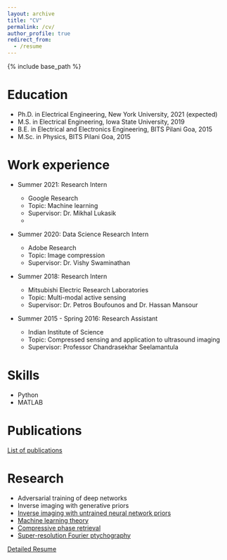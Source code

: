 ```yaml
---
layout: archive
title: "CV"
permalink: /cv/
author_profile: true
redirect_from:
  - /resume
---
```


{% include base_path %}

Education
======
* Ph.D. in Electrical Engineering, New York University, 2021 (expected)
* M.S. in Electrical Engineering, Iowa State University, 2019 
* B.E. in Electrical and Electronics Engineering, BITS Pilani Goa, 2015
* M.Sc. in Physics, BITS Pilani Goa, 2015


Work experience
======
* Summer 2021: Research Intern
  * Google Research
  * Topic: Machine learning
  * Supervisor: Dr. Mikhal Lukasik
  * 
* Summer 2020: Data Science Research Intern
  * Adobe Research
  * Topic: Image compression
  * Supervisor: Dr. Vishy Swaminathan

* Summer 2018: Research Intern
  * Mitsubishi Electric Research Laboratories
  * Topic: Multi-modal active sensing
  * Supervisor: Dr. Petros Boufounos and Dr. Hassan Mansour
  
* Summer 2015 - Spring 2016: Research Assistant
  * Indian Institute of Science
  * Topic: Compressed sensing and application to ultrasound imaging
  * Supervisor: Professor Chandrasekhar Seelamantula



  
Skills
======
* Python
* MATLAB

Publications
======
[List of publications](http://gaurijagatap.github.io/publications)  
  
Research
======
* Adversarial training of deep networks
* Inverse imaging with generative priors
* [Inverse imaging with untrained neural network priors](https://gaurijagatap.github.io/portfolio/portfolio-1/)
* [Machine learning theory](https://gaurijagatap.github.io/portfolio/portfolio-2/)
* [Compressive phase retrieval](https://gaurijagatap.github.io/portfolio/portfolio-3/)
* [Super-resolution Fourier ptychography](https://gaurijagatap.github.io/portfolio/portfolio-4/)


[Detailed Resume](http://gaurijagatap.github.io/assets/resumefull.pdf)

